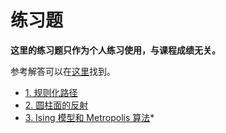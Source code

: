 # 练习题

**这里的练习题只作为个人练习使用，与课程成绩无关。**

参考解答可以在[这里](https://github.com/cpct2025/exercises)找到。

- [1. 规则化路径](1.md)
- [2. 圆柱面的反射](2.md)
- [3. Ising 模型和 Metropolis 算法](3.md)\*
